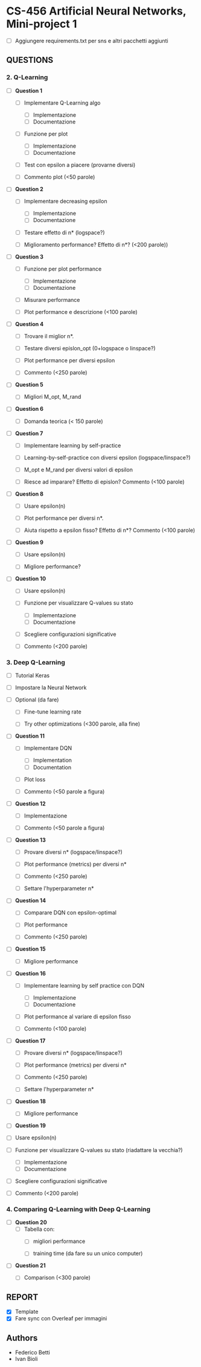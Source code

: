 # CS-456 Artificial Neural Networks, Mini-project 1
- [ ] Aggiungere requirements.txt per sns e altri pacchetti aggiunti
## QUESTIONS
### 2. Q-Learning
- [ ] **Question 1**
  - [ ] Implementare Q-Learning algo
    - [ ] Implementazione
    - [ ] Documentazione 
  - [ ] Funzione per plot
    - [ ] Implementazione
    - [ ] Documentazione 
  - [ ] Test con epsilon a piacere (provarne diversi)
  - [ ] Commento plot (<50 parole)


- [ ] **Question 2**
  - [ ] Implementare decreasing epsilon
    - [ ] Implementazione
    - [ ] Documentazione 
  - [ ] Testare effetto di n* (logspace?)
  - [ ] Miglioramento performance? Effetto di n*? (<200 parole))


- [ ] **Question 3**
  - [ ] Funzione per plot performance
    - [ ] Implementazione
    - [ ] Documentazione 
  - [ ] Misurare performance
  - [ ] Plot performance e descrizione (<100 parole)


- [ ] **Question 4**
  - [ ] Trovare il miglior n*.
  - [ ] Testare diversi epislon_opt (0+logspace o linspace?)
  - [ ] Plot performance per diversi epsilon
  - [ ] Commento (<250 parole)

  
- [ ] **Question 5**
  - [ ] Migliori M_opt, M_rand


- [ ] **Question 6**
  - [ ] Domanda teorica (< 150 parole)


- [ ] **Question 7**
  - [ ] Implementare learning by self-practice
  - [ ] Learning-by-self-practice con diversi epsilon (logspace/linspace?)
  - [ ] M_opt e M_rand per diversi valori di epsilon
  - [ ] Riesce ad imparare? Effetto di epislon? Commento (<100 parole)


- [ ] **Question 8**
  - [ ] Usare epsilon(n)
  - [ ] Plot performance per diversi n*.
  - [ ] Aiuta rispetto a epsilon fisso? Effetto di n*?  Commento (<100 parole)
 
 
- [ ] **Question 9**
  - [ ] Usare epsilon(n)
  - [ ] Migliore performance?


- [ ] **Question 10**
  - [ ] Usare epsilon(n)
  - [ ] Funzione per visualizzare Q-values su stato
    - [ ] Implementazione
    - [ ] Documentazione
  - [ ] Scegliere configurazioni significative
  - [ ] Commento (<200 parole)
  

### 3. Deep Q-Learning
- [ ] Tutorial Keras
- [ ] Impostare la Neural Network


- [ ] Optional (da fare)
  - [ ] Fine-tune learning rate
  - [ ] Try other optimizations (<300 parole, alla fine)


- [ ] **Question 11**
  - [ ] Implementare DQN
    - [ ] Implementation
    - [ ] Documentation
  - [ ] Plot loss
  - [ ] Commento (<50 parole a figura)


- [ ] **Question 12**
  - [ ] Implementazione
  - [ ] Commento (<50 parole a figura)

  
- [ ] **Question 13**
  - [ ] Provare diversi n* (logspace/linspace?)
  - [ ] Plot performance (metrics) per diversi n*
  - [ ] Commento (<250 parole)
  - [ ] Settare l'hyperparameter n*


- [ ] **Question 14**
  - [ ] Comparare DQN con epsilon-optimal
  - [ ] Plot performance
  - [ ] Commento (<250 parole)


- [ ] **Question 15**
  - [ ] Migliore performance


- [ ] **Question 16**
  - [ ] Implementare learning by self practice con DQN
    - [ ] Implementazione
    - [ ] Documentazione
  - [ ] Plot performance al variare di epsilon fisso
  - [ ] Commento (<100 parole)


- [ ] **Question 17**
  - [ ] Provare diversi n* (logspace/linspace?)
  - [ ] Plot performance (metrics) per diversi n*
  - [ ] Commento (<250 parole)
  - [ ] Settare l'hyperparameter n*


- [ ] **Question 18**
  - [ ] Migliore performance


- [ ] **Question 19**
 - [ ] Usare epsilon(n)
  - [ ] Funzione per visualizzare Q-values su stato (riadattare la vecchia?)
    - [ ] Implementazione
    - [ ] Documentazione
  - [ ] Scegliere configurazioni significative
  - [ ] Commento (<200 parole)

### 4. Comparing Q-Learning with Deep Q-Learning
- [ ] **Question 20**
  - [ ] Tabella con: 
    - [ ] migliori performance
    - [ ] training time (da fare su un unico computer)


- [ ] **Question 21**
  - [ ] Comparison (<300 parole)


## REPORT
- [x] Template
- [x] Fare sync con Overleaf per immagini 

## Authors
- Federico Betti
- Ivan Bioli
